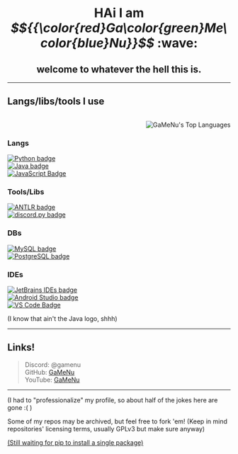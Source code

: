 <h1 align="center">HAi I am <i>$${{\color{red}Ga\color{green}Me\color{blue}Nu}}$$</i> :wave:</h1> 

<h2 align="center">welcome to whatever the hell this is.</h2>
<hr/>

## Langs/libs/tools I use
<span align="right" style="float:right;">
  <p align="left">
    <img alt="GaMeNu's Top Languages" align="right" style="float: right;" src= "https://github-readme-stats.vercel.app/api/top-langs/?username=GaMeNu&theme=material-palenight&show_icons=true&hide_border=false&layout=compact"/>
  </p>
</span>

<span align="left" style="float:left;">
  <h3>Langs</h3>
    <a href="https://www.python.org/">
      <img alt="Python badge" src="https://img.shields.io/badge/Python-%23306998?style=for-the-badge&logo=python&logoColor=white&labelColor=%23306998&color=%234B8BBE&link=https%3A%2F%2Fwww.python.org%2F"/>
    </a><br/>
    <a href="https://www.java.com/">
      <img alt="Java badge" src="https://img.shields.io/badge/Java-%23306998?style=for-the-badge&logo=coffeescript&logoColor=white&labelColor=%23ED1D25&color=%23F14C4D&link=https%3A%2F%2Fwww.java.com%2F"/>
    </a><br/>
    <a href="https://en.wikipedia.org/wiki/JavaScript">
      <img alt="JavaScript Badge" src="https://img.shields.io/badge/JavaScript-NONE?style=for-the-badge&logo=javascript&logoColor=%23F0DB4F&labelColor=%23323330&color=%23F0DB4F">
    </a><br/>
    <h3>Tools/Libs</h3>
    <a href="https://www.antlr.org/">
      <img alt="ANTLR badge" src="https://img.shields.io/badge/ANTLR-red?style=for-the-badge"/>
    </a><br/>
     <a href="https://www.discordpy.readthedocs.io/en/stable/">
      <img alt="discord.py badge" src="https://img.shields.io/badge/Discord.py-%23306998?style=for-the-badge&logo=discord&logoColor=white&labelColor=%235865F2&color=%234B8BBE&link=https%3A%2F%2Fwww.discordpy.readthedocs.io%2Fen%2Fstable%2F">
     </a><br/>
    <h3>DBs</h3>
    <a href="https://www.mysql.com/">
      <img alt="MySQL badge" src="https://img.shields.io/badge/-MySQL-%20%23F29111?style=for-the-badge&logo=mysql&logoColor=white&labelColor=%2300758F"/>
    </a><br/>
    <a href="https://www.postgresql.org/">
      <img alt="PostgreSQL badge" src="https://img.shields.io/badge/-PostgreSQL-%23666666?style=for-the-badge&logo=postgresql&logoColor=white&labelColor=%23336791"/>
    </a><br/>
    <h3>IDEs</h3>
    <a href="https://www.jetbrains.com/">
      <img alt="JetBrains IDEs badge" src="https://img.shields.io/badge/JetBrains%20IDEs-%23000000?style=for-the-badge&logo=jetbrains&logoColor=white&labelColor=%23000000&color=%23000000&link=https%3A%2F%2Fwww.jetbrains.com%2F"/>
    </a><br/>
    <a href="https://developer.android.com/studio">
      <img alt="Android Studio badge" src="https://img.shields.io/badge/Android_Studio-4285F4?style=for-the-badge&logo=android-studio&logoColor=ffffff&labelColor=3DDC84"/>
    </a><br/>
    <a href="https://code.visualstudio.com/">
      <img alt="VS Code Badge" src="https://img.shields.io/badge/VS--Code-NONE?style=for-the-badge&logo=vscodium&logoColor=%23252526&labelColor=%230098FF&color=%230065A9&link=https%3A%2F%2Fcode.visualstudio.com%2F">
    </a><br/>
  </p>

(I know that ain't the Java logo, shhh)
<hr/>

## Links!
> Discord: @gamenu<br/>
> GitHub: [GaMeNu](https://github.com/GaMeNu)<br/>
> YouTube: [GaMeNu](https://www.youtube.com/@GaMeNu)<br/>
<hr/>

(I had to "professionalize" my profile, so about half of the jokes here are gone :( )

Some of my repos may be archived, but feel free to fork 'em! (Keep in mind repositories' licensing terms, usually GPLv3 but make sure anyway)

[(Still waiting for pip to install a single package)](https://www.youtube.com/watch?v=_ws0QtAiiXQ)

<!---
GaMeNu/GaMeNu is a ✨ special ✨ repository because its `README.md` (this file) appears on your GitHub profile.
You can click the Preview link to take a look at your changes.
--->

